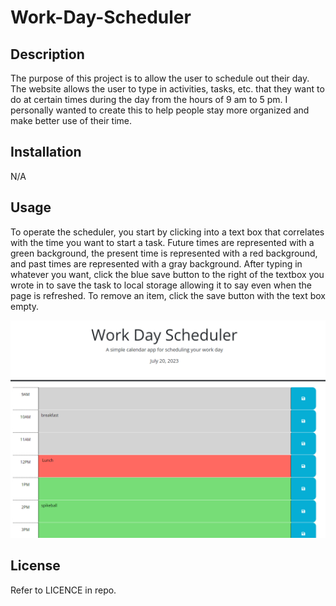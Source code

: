 # Work-Day-Scheduler

## Description

The purpose of this project is to allow the user to schedule out their day. The website allows the user to type in activities, tasks, etc. that they want to do at certain times
during the day from the hours of 9 am to 5 pm. I personally wanted to create this to help people stay more organized and make better use of their time.

## Installation

N/A

## Usage

To operate the scheduler, you start by clicking into a text box that correlates with the time you want to start a task.
Future times are represented with a green background, the present time is represented with a red background, and past times are represented with a gray background.
After typing in whatever you want, click the blue save button to the right of the textbox you wrote in to save the task to local storage allowing it to say even when the page is refreshed.
To remove an item, click the save button with the text box empty.

![Scheduler Visual](assets/images/work-day-scheduler.png)

## License

Refer to LICENCE in repo.

